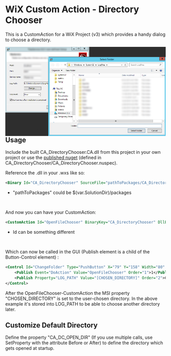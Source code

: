 ﻿# WiX Custom Action - Directory Chooser

This is a CustomAction for a WiX Project (v3) which provides a handy dialog to choose a directory. <br />

<img src="https://github.com/wbicode/CA_DirectoryChooser/blob/develop/CA_DirectoryChooser/documentation/example.png?raw=true" alt="" style="float: left; margin-right: 10px;" />

## Usage

Include the built CA_DirectoryChooser.CA.dll from this project in your own project or use the [published nuget](https://www.nuget.org/packages/CA_DirectoryChooser/) (defined in CA_DirectoryChooser/CA_DirectoryChooser.nuspec). <br />

Reference the .dll in your .wxs like so:

```xml
<Binary Id="CA_DirectoryChooser" SourceFile="pathToPackages/CA_DirectoryChooser.X.X.X/lib/net45/CA_DirectoryChooser.CA.dll" />
```

* "pathToPackages" could be $(var.SolutionDir)/packages

<br />

And now you can have your CustomAction: <br />

```xml
<CustomAction Id="OpenFileChooser" BinaryKey="CA_DirectoryChooser" DllEntry="OpenFileChooser" />
```

* Id can be something different

<br />

Which can now be called in the GUI (Publish element is a child of the Button-Control element) :

```xml
<Control Id="ChangeFolder" Type="PushButton" X="79" Y="158" Width="80" Height="17" Text="Browse">
    <Publish Event="DoAction" Value="OpenFileChooser" Order="1">1</Publish>
    <Publish Property="LOG_PATH" Value="[CHOSEN_DIRECTORY]" Order="2">CHOSEN_DIRECTORY</Publish>
</Control>
```

After the OpenFileChooser-CustomAction the MSI property "CHOSEN_DIRECTORY" is set to the user-chosen directory.  In the above example it's stored into LOG_PATH to be able to choose another directory later.

## Customize Default Directory

Define the property "CA_DC_OPEN_DIR" (If you use multiple calls, use SetProperty with the attribute Before or After) to define the directory which gets opened at startup.
